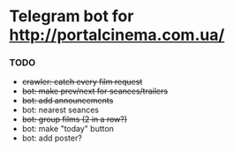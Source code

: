 # Telegram bot for http://portalcinema.com.ua/

### TODO
- ~~crawler: catch every film request~~
- ~~bot: make prev/next for seances/trailers~~
- ~~bot: add announcements~~
- bot: nearest seances
- ~~bot: group films (2 in a row?)~~
- bot: make "today" button
- bot: add poster?